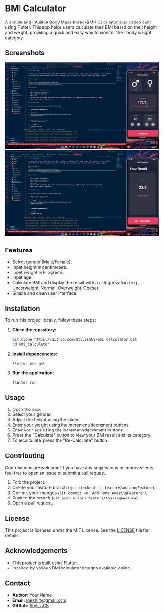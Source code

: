 # BMI Calculator

A simple and intuitive Body Mass Index (BMI) Calculator application built using Flutter. This app helps users calculate their BMI based on their height and weight, providing a quick and easy way to monitor their body weight category.

## Screenshots

![Home Screen](screenshots/home_screen.png)
![Result Screen](screenshots/result_screen.png)

## Features

- Select gender (Male/Female).
- Input height in centimeters.
- Input weight in kilograms.
- Input age.
- Calculate BMI and display the result with a categorization (e.g., Underweight, Normal, Overweight, Obese).
- Simple and clean user interface.

## Installation

To run this project locally, follow these steps:

1. **Clone the repository:**

    ```bash
    git clone https://github.com/StylishCS/bmi_calculator.git
    cd bmi_calculator
    ```

2. **Install dependencies:**

    ```bash
    flutter pub get
    ```

3. **Run the application:**

    ```bash
    flutter run
    ```

## Usage

1. Open the app.
2. Select your gender.
3. Adjust the height using the slider.
4. Enter your weight using the increment/decrement buttons.
5. Enter your age using the increment/decrement buttons.
6. Press the "Calculate" button to view your BMI result and its category.
7. To recalculate, press the "Re-Calculate" button.

## Contributing

Contributions are welcome! If you have any suggestions or improvements, feel free to open an issue or submit a pull request.

1. Fork the project.
2. Create your feature branch (`git checkout -b feature/AmazingFeature`).
3. Commit your changes (`git commit -m 'Add some AmazingFeature'`).
4. Push to the branch (`git push origin feature/AmazingFeature`).
5. Open a pull request.

## License

This project is licensed under the MIT License. See the [LICENSE](LICENSE) file for details.

## Acknowledgements

- This project is built using [Flutter](https://flutter.dev/).
- Inspired by various BMI calculator designs available online.

## Contact

- **Author:** Your Name
- **Email:** <joeshirf@gmail.com>
- **GitHub:** [StylishCS](https://github.com/StylishCS)
